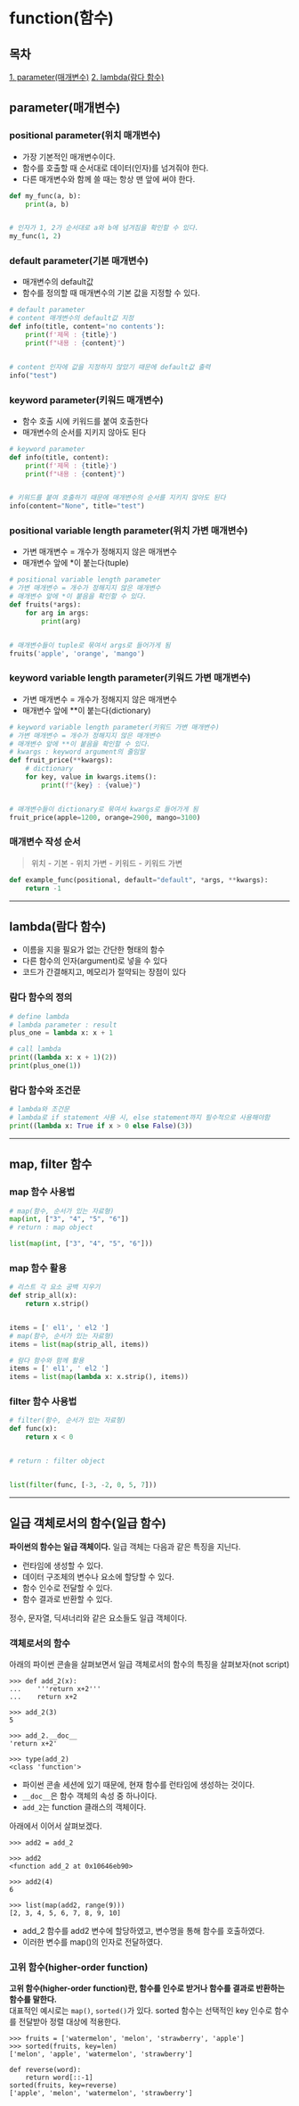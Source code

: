 # function(함수)

## 목차
[1. parameter(매개변수)]()
[2. lambda(람다 함수)](#lambda(람다-함수))

## parameter(매개변수)
### positional parameter(위치 매개변수)
- 가장 기본적인 매개변수이다.  
- 함수를 호출할 때 순서대로 데이터(인자)를 넘겨줘야 한다.
- 다른 매개변수와 함께 쓸 때는 항상 맨 앞에 써야 한다.
```python
def my_func(a, b):
    print(a, b)


# 인자가 1, 2가 순서대로 a와 b에 넘겨짐을 확인할 수 있다.
my_func(1, 2)
```

### default parameter(기본 매개변수)
- 매개변수의 default값
- 함수를 정의할 때 매개변수의 기본 값을 지정할 수 있다.
```python
# default parameter
# content 매개변수의 default값 지정
def info(title, content='no contents'):
    print(f'제목 : {title}')
    print(f"내용 : {content}")


# content 인자에 값을 지정하지 않았기 때문에 default값 출력
info("test")
```

### keyword parameter(키워드 매개변수)
- 함수 호출 시에 키워드를 붙여 호출한다
- 매개변수의 순서를 지키지 않아도 된다
```python
# keyword parameter
def info(title, content):
    print(f'제목 : {title}')
    print(f"내용 : {content}")


# 키워드를 붙여 호출하기 때문에 매개변수의 순서를 지키지 않아도 된다
info(content="None", title="test")
```

### positional variable length parameter(위치 가변 매개변수)
- 가변 매개변수 = 개수가 정해지지 않은 매개변수
- 매개변수 앞에 *이 붙는다(tuple)
```python
# positional variable length parameter
# 가변 매개변수 = 개수가 정해지지 않은 매개변수
# 매개변수 앞에 *이 붙음을 확인할 수 있다.
def fruits(*args):
    for arg in args:
        print(arg)


# 매개변수들이 tuple로 묶여서 args로 들어가게 됨
fruits('apple', 'orange', 'mango')
```

### keyword variable length parameter(키워드 가변 매개변수)
- 가변 매개변수 = 개수가 정해지지 않은 매개변수
- 매개변수 앞에 **이 붙는다(dictionary)
```python
# keyword variable length parameter(키워드 가변 매개변수)
# 가변 매개변수 = 개수가 정해지지 않은 매개변수
# 매개변수 앞에 **이 붙음을 확인할 수 있다.
# kwargs : keyword argument의 줄임말
def fruit_price(**kwargs):
    # dictionary
    for key, value in kwargs.items():
        print(f"{key} : {value}")


# 매개변수들이 dictionary로 묶여서 kwargs로 들어가게 됨
fruit_price(apple=1200, orange=2900, mango=3100)
```

### 매개변수 작성 순서
> 위치 - 기본 - 위치 가변 - 키워드 - 키워드 가변

```python
def example_func(positional, default="default", *args, **kwargs):
    return -1
```

---

## lambda(람다 함수)
- 이름을 지을 필요가 없는 간단한 형태의 함수
- 다른 함수의 인자(argument)로 넣을 수 있다
- 코드가 간결해지고, 메모리가 절약되는 장점이 있다

### 람다 함수의 정의
```python
# define lambda
# lambda parameter : result
plus_one = lambda x: x + 1

# call lambda
print((lambda x: x + 1)(2))
print(plus_one(1))
```

### 람다 함수와 조건문
```python
# lambda와 조건문
# lambda로 if statement 사용 시, else statement까지 필수적으로 사용해야함
print((lambda x: True if x > 0 else False)(3))
```

---

## map, filter 함수
### map 함수 사용법
```python
# map(함수, 순서가 있는 자료형)
map(int, ["3", "4", "5", "6"])
# return : map object

list(map(int, ["3", "4", "5", "6"]))
```
### map 함수 활용
```python
# 리스트 각 요소 공백 지우기
def strip_all(x):
    return x.strip()


items = [' el1', ' el2 ']
# map(함수, 순서가 있는 자료형)
items = list(map(strip_all, items))

# 람다 함수와 함께 활용
items = [' el1', ' el2 ']
items = list(map(lambda x: x.strip(), items))
```

### filter 함수 사용법
```python
# filter(함수, 순서가 있는 자료형)
def func(x):
    return x < 0


# return : filter object


list(filter(func, [-3, -2, 0, 5, 7]))
```

---

## 일급 객체로서의 함수(일급 함수)
**파이썬의 함수는 일급 객체이다.** 일급 객체는 다음과 같은 특징을 지닌다.
- 런타임에 생성할 수 있다.
- 데이터 구조체의 변수나 요소에 할당할 수 있다.
- 함수 인수로 전달할 수 있다.
- 함수 결과로 반환할 수 있다.

정수, 문자열, 딕셔너리와 같은 요소들도 일급 객체이다.  


### 객체로서의 함수
아래의 파이썬 콘솔을 살펴보면서 일급 객체로서의 함수의 특징을 살펴보자(not script)
```pycon
>>> def add_2(x):
...    '''return x+2'''
...    return x+2

>>> add_2(3)
5

>>> add_2.__doc__
'return x+2'

>>> type(add_2)
<class 'function'>
```
- 파이썬 콘솔 세션에 있기 때문에, 현재 함수를 런타임에 생성하는 것이다.
- `__doc__`은 함수 객체의 속성 중 하나이다.
- `add_2`는 function 클래스의 객체이다.


아래에서 이어서 살펴보겠다.
```pycon
>>> add2 = add_2

>>> add2
<function add_2 at 0x10646eb90>

>>> add2(4)
6

>>> list(map(add2, range(9)))
[2, 3, 4, 5, 6, 7, 8, 9, 10]
```
- add_2 함수를 add2 변수에 할당하였고, 변수명을 통해 함수를 호출하였다.
- 이러한 변수를 map()의 인자로 전달하였다.

### 고위 함수(higher-order function)
**고위 함수(higher-order function)란, 함수를 인수로 받거나 함수를 결과로 반환하는 함수를 말한다.**  
대표적인 예시로는 `map()`, `sorted()`가 있다. sorted 함수는 선택적인 key 인수로 함수를 전달받아 정렬 대상에 적용한다.
```pycon
>>> fruits = ['watermelon', 'melon', 'strawberry', 'apple']
>>> sorted(fruits, key=len)
['melon', 'apple', 'watermelon', 'strawberry']

def reverse(word):
    return word[::-1]
sorted(fruits, key=reverse)
['apple', 'melon', 'watermelon', 'strawberry']
```









